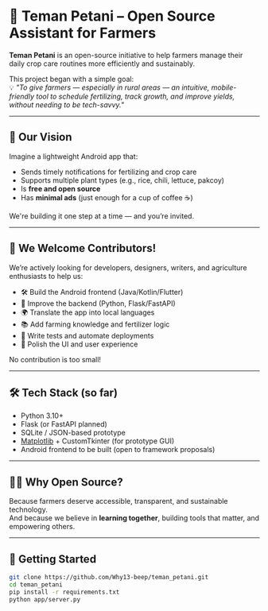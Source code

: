 # 🌾 Teman Petani – Open Source Assistant for Farmers

**Teman Petani** is an open-source initiative to help farmers manage their daily crop care routines more efficiently and sustainably.

This project began with a simple goal:  
💡 _"To give farmers — especially in rural areas — an intuitive, mobile-friendly tool to schedule fertilizing, track growth, and improve yields, without needing to be tech-savvy."_

---

## 📱 Our Vision

Imagine a lightweight Android app that:
- Sends timely notifications for fertilizing and crop care
- Supports multiple plant types (e.g., rice, chili, lettuce, pakcoy)
- Is **free and open source**
- Has **minimal ads** (just enough for a cup of coffee ☕)

We're building it one step at a time — and you’re invited.

---

## 🤝 We Welcome Contributors!

We’re actively looking for developers, designers, writers, and agriculture enthusiasts to help us:

- 🛠 Build the Android frontend (Java/Kotlin/Flutter)
- 🔄 Improve the backend (Python, Flask/FastAPI)
- 🌍 Translate the app into local languages
- 📚 Add farming knowledge and fertilizer logic
- 🧪 Write tests and automate deployments
- 🎨 Polish the UI and user experience

No contribution is too small!

---

## 🛠 Tech Stack (so far)

- Python 3.10+
- Flask (or FastAPI planned)
- SQLite / JSON-based prototype
- [Matplotlib](https://matplotlib.org/) + CustomTkinter (for prototype GUI)
- Android frontend to be built (open to framework proposals)

---

## 🧑‍🌾 Why Open Source?

Because farmers deserve accessible, transparent, and sustainable technology.  
And because we believe in **learning together**, building tools that matter, and empowering others.

---

## 🚀 Getting Started

```bash
git clone https://github.com/Why13-beep/teman_petani.git
cd teman_petani
pip install -r requirements.txt
python app/server.py
